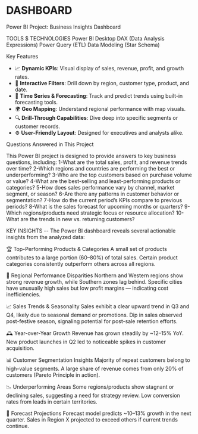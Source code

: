 
# DASHBOARD
Power BI Project: Business Insights Dashboard

TOOLS $ TECHNOLOGIES
  Power BI Desktop
  DAX (Data Analysis Expressions)
  Power Query (ETL)
  Data Modeling (Star Schema)

 Key Features

- 📈 **Dynamic KPIs**: Visual display of sales, revenue, profit, and growth rates.
- 🧭 **Interactive Filters**: Drill down by region, customer type, product, and date.
- 🧮 **Time Series & Forecasting**: Track and predict trends using built-in forecasting tools.
- 🌍 **Geo Mapping**: Understand regional performance with map visuals.
- 🔍 **Drill-Through Capabilities**: Dive deep into specific segments or customer records.
- ⚙️ **User-Friendly Layout**: Designed for executives and analysts alike.

 Questions Answered in This Project
 
This Power BI project is designed to provide answers to key business questions, including:
1-What are the total sales, profit, and revenue trends over time?
2-Which regions and countries are performing the best or underperforming?
3-Who are the top customers based on purchase volume or value?
4-What are the best-selling and least-performing products or categories?
5-How does sales performance vary by channel, market segment, or season?
6-Are there any patterns in customer behavior or segmentation?
7-How do the current period’s KPIs compare to previous periods?
8-What is the sales forecast for upcoming months or quarters?
9-Which regions/products need strategic focus or resource allocation?
10-What are the trends in new vs. returning customers?

KEY INSIGHTS --
The Power BI dashboard reveals several actionable insights from the analyzed data:

🏆 Top-Performing Products & Categories
A small set of products contributes to a large portion (60–80%) of total sales.
Certain product categories consistently outperform others across all regions.

📍 Regional Performance Disparities
Northern and Western regions show strong revenue growth, while Southern zones lag behind.
Specific cities have unusually high sales but low profit margins — indicating cost inefficiencies.

📈 Sales Trends & Seasonality
Sales exhibit a clear upward trend in Q3 and Q4, likely due to seasonal demand or promotions.
Dip in sales observed post-festive season, signaling potential for post-sale retention efforts.

🕰️ Year-over-Year Growth
Revenue has grown steadily by ~12–15% YoY.
New product launches in Q2 led to noticeable spikes in customer acquisition.

📊 Customer Segmentation Insights
Majority of repeat customers belong to high-value segments.
A large share of revenue comes from only 20% of customers (Pareto Principle in action).

📉 Underperforming Areas
Some regions/products show stagnant or declining sales, suggesting a need for strategy review.
Low conversion rates from leads in certain territories.

🔮 Forecast Projections
Forecast model predicts ~10–13% growth in the next quarter.
Sales in Region X projected to exceed others if current trends continue.

